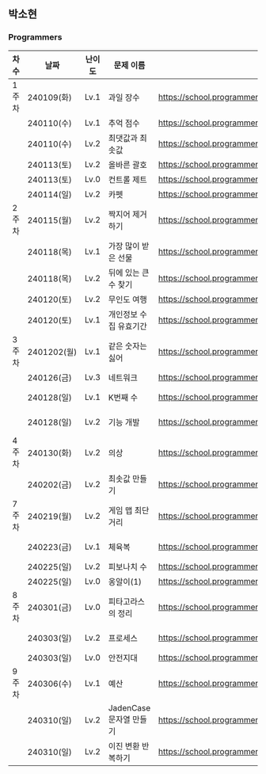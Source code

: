 
## 박소현
### Programmers
|차수|날짜|난이도|문제 이름|URL|비고|
|----|----|----|----|----|----|
|1주차|240109(화)|Lv.1|과일 장수|https://school.programmers.co.kr/learn/courses/30/lessons/135808|
||240110(수)|Lv.1|추억 점수|https://school.programmers.co.kr/learn/courses/30/lessons/176963|
||240110(수)|Lv.2|최댓값과 최솟값|https://school.programmers.co.kr/learn/courses/30/lessons/12939|
||240113(토)|Lv.2|올바른 괄호|https://school.programmers.co.kr/learn/courses/30/lessons/12909|
||240113(토)|Lv.0|컨트롤 제트|https://school.programmers.co.kr/learn/courses/30/lessons/120853|
||240114(일)|Lv.2|카펫|https://school.programmers.co.kr/learn/courses/30/lessons/42842|
|2주차|240115(월)|Lv.2|짝지어 제거하기|https://school.programmers.co.kr/learn/courses/30/lessons/12973|
||240118(목)|Lv.1|가장 많이 받은 선물|https://school.programmers.co.kr/learn/courses/30/lessons/258712|
||240118(목)|Lv.2|뒤에 있는 큰 수 찾기|https://school.programmers.co.kr/learn/courses/30/lessons/154539|
||240120(토)|Lv.2|무인도 여행|https://school.programmers.co.kr/learn/courses/30/lessons/154540|
||240120(토)|Lv.1|개인정보 수집 유효기간|https://school.programmers.co.kr/learn/courses/30/lessons/150370|
|3주차|2401202(월)|Lv.1|같은 숫자는 싫어|https://school.programmers.co.kr/learn/courses/30/lessons/12906|알고리즘 고득점kit|
||240126(금)|Lv.3|네트워크|https://school.programmers.co.kr/learn/courses/30/lessons/43162|
||240128(일)|Lv.1|K번째 수|https://school.programmers.co.kr/learn/courses/30/lessons/42748|알고리즘 고득점kit|
||240128(일)|Lv.2|기능 개발|https://school.programmers.co.kr/learn/courses/30/lessons/42586|알고리즘 고득점kit|
|4주차|240130(화)|Lv.2|의상|https://school.programmers.co.kr/learn/courses/30/lessons/42578|알고리즘 고득점kit|
||240202(금)|Lv.2|최솟값 만들기|https://school.programmers.co.kr/learn/courses/30/lessons/12941|정렬 직접 구현해보기,,|
|7주차|240219(월)|Lv.2|게임 맵 최단거리|https://school.programmers.co.kr/learn/courses/30/lessons/1844|알고리즘 고득점kit|
||240223(금)|Lv.1|체육복|https://school.programmers.co.kr/learn/courses/30/lessons/42862|알고리즘 고득점kit|
||240225(일)|Lv.2|피보나치 수|https://school.programmers.co.kr/learn/courses/30/lessons/12945||
||240225(일)|Lv.0|옹알이(1)|https://school.programmers.co.kr/learn/courses/30/lessons/120956||
|8주차|240301(금)|Lv.0|피타고라스의 정리|https://school.programmers.co.kr/learn/courses/30/lessons/250132|PCCE 기출-디버깅|
||240303(일)|Lv.2|프로세스|https://school.programmers.co.kr/learn/courses/30/lessons/42587|알고리즘 고득점kit|
||240303(일)|Lv.0|안전지대|https://school.programmers.co.kr/learn/courses/30/lessons/120866||
|9주차|240306(수)|Lv.1|예산|https://school.programmers.co.kr/learn/courses/30/lessons/12982|summer&winter coding(~2018)|
||240310(일)|Lv.2|JadenCase 문자열 만들기|https://school.programmers.co.kr/learn/courses/30/lessons/12951||
||240310(일)|Lv.2|이진 변환 반복하기|https://school.programmers.co.kr/learn/courses/30/lessons/70129|월간코드 챌린지1|
